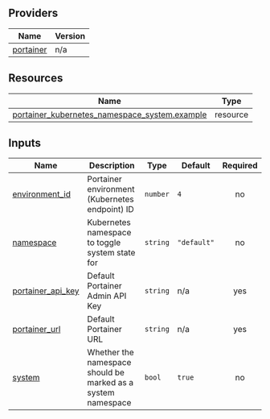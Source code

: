 <!-- BEGIN_TF_DOCS -->


## Providers

| Name | Version |
|------|---------|
| <a name="provider_portainer"></a> [portainer](#provider\_portainer) | n/a |

## Resources

| Name | Type |
|------|------|
| [portainer_kubernetes_namespace_system.example](https://registry.terraform.io/providers/portainer/portainer/latest/docs/resources/kubernetes_namespace_system) | resource |

## Inputs

| Name | Description | Type | Default | Required |
|------|-------------|------|---------|:--------:|
| <a name="input_environment_id"></a> [environment\_id](#input\_environment\_id) | Portainer environment (Kubernetes endpoint) ID | `number` | `4` | no |
| <a name="input_namespace"></a> [namespace](#input\_namespace) | Kubernetes namespace to toggle system state for | `string` | `"default"` | no |
| <a name="input_portainer_api_key"></a> [portainer\_api\_key](#input\_portainer\_api\_key) | Default Portainer Admin API Key | `string` | n/a | yes |
| <a name="input_portainer_url"></a> [portainer\_url](#input\_portainer\_url) | Default Portainer URL | `string` | n/a | yes |
| <a name="input_system"></a> [system](#input\_system) | Whether the namespace should be marked as a system namespace | `bool` | `true` | no |
<!-- END_TF_DOCS -->